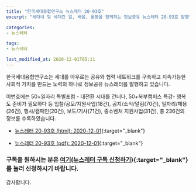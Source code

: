 ```yaml
---
title: "한국세대융합연구소 뉴스레터 20-93호"
excerpt: "세대내 및 세대간 일, 배움, 활동을 함께하는 정보공유 뉴스레터 20-93호 발행" 

categories:
- 뉴스레터

tags:
- 뉴스레터

last_modified_at: 2020-12-01T05:11
---
```


한국세대융합연구소는 세대를 아우르는 공유와 협력 네트워크를 구축하고 지속가능한 사회적 가치를 만드는 노력의 하나로 정보공유 뉴스레터를 발행하고 있습니다.

이번호에는 50+일자리 특별포럼 - 대전환 시대를 건너다, 50+북부캠퍼스 특강- 행복도 준비가 필요하다 등 입찰/공모/지원사업(18건), 공지/소식/알림(70건), 일자리/채용(26건), 행사/캠페인(20건), 보도/기사(71건), 중소벤처 지원사업(31건), 총 236건의 정보를 수록하였습니다.

* [뉴스레터 20-93호 (html): 2020-12-01](https://gcrcenter.github.io/assets/htmls/gcrc_news_letter_20201201.html){:target="_blank"}

* [뉴스레터 20-93호 (pdf): 2020-12-01](https://gcrcenter.github.io/assets/pdfs/news_letter_20201201.pdf){:target="_blank"}


### 구독을 원하시는 분은 [여기(뉴스레터 구독 신청하기)](https://forms.gle/MJ5gVHCdunBXXWVB7){:target="_blank"} 를 눌러 신청하시기 바랍니다.


감사합니다.